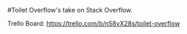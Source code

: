 #Toilet Overflow's take on Stack Overflow.

Trello Board: https://trello.com/b/n58vX28s/toilet-overflow
